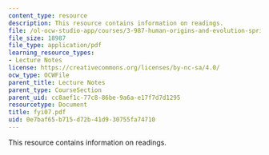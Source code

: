 ```yaml
---
content_type: resource
description: This resource contains information on readings.
file: /ol-ocw-studio-app/courses/3-987-human-origins-and-evolution-spring-2006/0e7baf65b715d72b41d930755fa74710_fyi07.pdf
file_size: 18987
file_type: application/pdf
learning_resource_types:
- Lecture Notes
license: https://creativecommons.org/licenses/by-nc-sa/4.0/
ocw_type: OCWFile
parent_title: Lecture Notes
parent_type: CourseSection
parent_uid: cc8aef1c-77c8-86be-9a6a-e17f7d7d1295
resourcetype: Document
title: fyi07.pdf
uid: 0e7baf65-b715-d72b-41d9-30755fa74710
---
```

This resource contains information on readings.